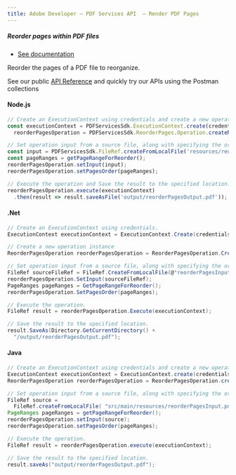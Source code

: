 ```yaml
---
title: Adobe Developer — PDF Services API  — Render PDF Pages
---
```


<TextBlock slots="heading, buttons, text, tetx1" theme="dark" className="bgBlue"/>

##### Reorder pages within PDF files

- [See documentation](/src/pages/gettingstarted.md)

Reorder the pages of a PDF file to reorganize.

See our public [API Reference](https://documentcloud.adobe.com/document-services/index.html#post-combinePDF) and quickly try our APIs using the Postman collections


<CodeBlock slots="heading, code" repeat="3" languages="js,.net,java" />

#### Node.js

```js
// Create an ExecutionContext using credentials and create a new operation instance.
const executionContext = PDFServicesSdk.ExecutionContext.create(credentials),
  reorderPagesOperation = PDFServicesSdk.ReorderPages.Operation.createNew();

// Set operation input from a source file, along with specifying the order of the pages for rearranging the pages in a PDF file.
const input = PDFServicesSdk.FileRef.createFromLocalFile('resources/reorderPagesInput.pdf');
const pageRanges = getPageRangeForReorder();
reorderPagesOperation.setInput(input);
reorderPagesOperation.setPagesOrder(pageRanges);

// Execute the operation and Save the result to the specified location.
reorderPagesOperation.execute(executionContext)
  .then(result => result.saveAsFile('output/reorderPagesOutput.pdf'));
```

#### .Net

```c#
// Create an ExecutionContext using credentials.
ExecutionContext executionContext = ExecutionContext.Create(credentials);

// Create a new operation instance
ReorderPagesOperation reorderPagesOperation = ReorderPagesOperation.CreateNew();

// Set operation input from a source file, along with specifying the order of the pages for rearranging the pages in a PDF file.
FileRef sourceFileRef = FileRef.CreateFromLocalFile(@"reorderPagesInput.pdf");
reorderPagesOperation.SetInput(sourceFileRef);
PageRanges pageRanges = GetPageRangeForReorder();
reorderPagesOperation.SetPagesOrder(pageRanges);

// Execute the operation.
FileRef result = reorderPagesOperation.Execute(executionContext);

// Save the result to the specified location.
result.SaveAs(Directory.GetCurrentDirectory() +
  "/output/reorderPagesOutput.pdf");
```

#### Java

```java
// Create an ExecutionContext using credentials and create a new operation instance.
ExecutionContext executionContext = ExecutionContext.create(credentials);
ReorderPagesOperation reorderPagesOperation = ReorderPagesOperation.createNew();

// Set operation input from a source file, along with specifying the order of the pages for rearranging the pages in a PDF file.
FileRef source =
  FileRef.createFromLocalFile( "src/main/resources/reorderPagesInput.pdf" );
PageRanges pageRanges = getPageRangeForReorder();
reorderPagesOperation.setInput(source);
reorderPagesOperation.setPagesOrder(pageRanges);

// Execute the operation.
FileRef result = reorderPagesOperation.execute(executionContext);

// Save the result to the specified location.
result.saveAs("output/reorderPagesOutput.pdf");
```
